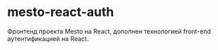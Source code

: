 # mesto-react-auth

Фронтенд проекта Mesto на React, дополнен технологией front-end аутентификацией на React.

